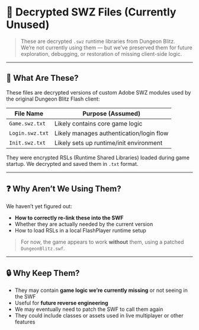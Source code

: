 # 🧩 Decrypted SWZ Files (Currently Unused)

> These are decrypted `.swz` runtime libraries from Dungeon Blitz.  
> We’re not currently using them — but we’ve preserved them for future exploration, debugging, or restoration of missing client-side logic.

---

## 📄 What Are These?

These files are decrypted versions of custom Adobe SWZ modules used by the original Dungeon Blitz Flash client:

| File Name       | Purpose (Assumed)                        |
|----------------|-------------------------------------------|
| `Game.swz.txt`  | Likely contains core game logic          |
| `Login.swz.txt` | Likely manages authentication/login flow |
| `Init.swz.txt`  | Likely sets up runtime/init environment  |

They were encrypted RSLs (Runtime Shared Libraries) loaded during game startup. We decrypted and saved them in `.txt` format.

---

## ❓ Why Aren’t We Using Them?

We haven’t yet figured out:
- **How to correctly re-link these into the SWF**
- Whether they are actually needed by the current version
- How to load RSLs in a local FlashPlayer runtime setup

> For now, the game appears to work **without** them, using a patched `DungeonBlitz.swf`.

---

## 🔒 Why Keep Them?

- They may contain **game logic we’re currently missing** or not seeing in the SWF
- Useful for **future reverse engineering**
- We may eventually need to patch the SWF to call them again
- They could include classes or assets used in live multiplayer or other features